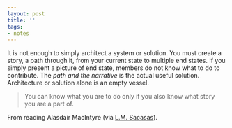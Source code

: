 ```yaml
---
layout: post
title: ''
tags:
- notes
---
```


It is not enough to simply architect a system or solution. You must create a story, a path through it, from your current state to multiple end states. If you simply present a picture of end state, members do not know what to do to contribute. The _path and the narrative_ is the actual useful solution. Architecture or solution alone is an empty vessel.

> You can know what you are to do only if you also know what story you are a part of.

From reading Alasdair MacIntyre (via [L.M. Sacasas](https://tinyletter.com/lmsacasas/)).

